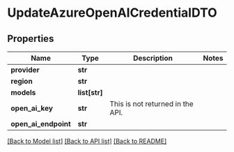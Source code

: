 # UpdateAzureOpenAICredentialDTO

## Properties
Name | Type | Description | Notes
------------ | ------------- | ------------- | -------------
**provider** | **str** |  | 
**region** | **str** |  | 
**models** | **list[str]** |  | 
**open_ai_key** | **str** | This is not returned in the API. | 
**open_ai_endpoint** | **str** |  | 

[[Back to Model list]](../README.md#documentation-for-models) [[Back to API list]](../README.md#documentation-for-api-endpoints) [[Back to README]](../README.md)

